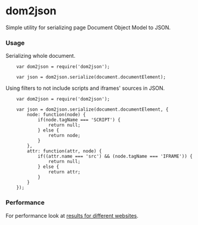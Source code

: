 dom2json
========

Simple utility for serializing page Document Object Model to JSON.

### Usage ###

Serializing whole document.

```
    var dom2json = require('dom2json');
    
    var json = dom2json.serialize(document.documentElement);
```

Using filters to not include scripts and iframes' sources in JSON.
```
    var dom2json = require('dom2json');
    
    var json = dom2json.serialize(document.documentElement, {
        node: function(node) {
            if(node.tagName === 'SCRIPT') {
                return null;
            } else {
                return node;
            }
        },
        attr: function(attr, node) {
            if((attr.name === 'src') && (node.tagName === 'IFRAME')) {
                return null;
            } else {
                return attr;
            }
        }
    });
```

### Performance ###
For performance look at [results for different websites](https://docs.google.com/spreadsheets/d/19x-_F-TkrRBz9f8y5HsW2r0fF8lRam8W5om7NTtWZDY/pubhtml).
